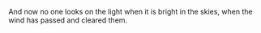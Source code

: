 And now no one looks on the light when it is bright in the skies, when the wind has passed and cleared them.
